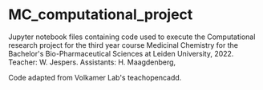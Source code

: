# MC_computational_project

Jupyter notebook files containing code used to execute the Computational research project for the third year course Medicinal Chemistry for the Bachelor's Bio-Pharmaceutical Sciences at Leiden University, 2022.
Teacher: W. Jespers. Assistants: H. Maagdenberg, 

Code adapted from Volkamer Lab's teachopencadd.
